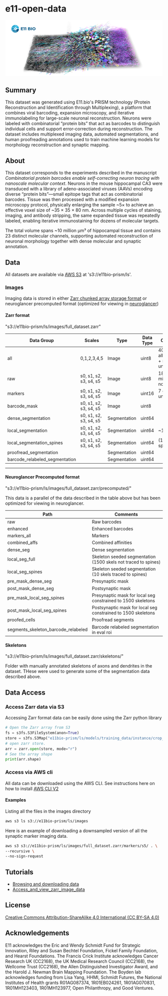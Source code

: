 # e11-open-data
![e11-header](assets/e11-header.png)
## Summary
This dataset was generated using E11.bio's PRISM technology (Protein Reconstruction and Identification through Multiplexing), a platform that combines viral barcoding, expansion microscopy, and iterative immunolabeling for large-scale neuronal reconstruction. Neurons were labeled with combinatorial “protein bits” that act as barcodes to distinguish individual cells and support error-correction during reconstruction. The dataset includes multiplexed imaging data, automated segmentations, and human proofreading annotations used to train machine learning models for morphology reconstruction and synaptic mapping.

## About

This dataset corresponds to the experiments described in the manuscript *Combinatorial protein barcodes enable self-correcting neuron tracing with nanoscale molecular context*. Neurons in the mouse hippocampal CA3 were transduced with a library of adeno-associated viruses (AAVs) encoding diverse “protein bits”—small epitope tags that act as combinatorial barcodes. Tissue was then processed with a modified expansion microscopy protocol, physically enlarging the sample ~5× to achieve an effective voxel size of ~35 × 35 × 80 nm. Across multiple cycles of staining, imaging, and antibody stripping, the same expanded tissue was repeatedly labeled, enabling iterative immunostaining for dozens of molecular targets.

The total volume spans ~10 million µm³ of hippocampal tissue and contains 23 distinct molecular channels, supporting automated reconstruction of neuronal morphology together with dense molecular and synaptic annotation.

## Data
All datasets are available via [AWS S3](https://aws.amazon.com/s3/) at 's3://e11bio-prism/ls'. 
### Images
Imaging data is stored in either [Zarr chunked array storage format](https://zarr.dev/) or neuroglancer precomputed format (optimized for viewing in [neuroglancer](https://github.com/google/neuroglancer))

#### Zarr format

"s3://e11bio-prism/ls/images/full_dataset.zarr"

| Data Group                                 | Scales                 | Type         | Data Type | Comments                                          |
| ------------------------------------------ | ---------------------- | ------------ | --------- | ------------------------------------------------- |
| all                       | 0,1,2,3,4,5            | Image        | uint8     | 40 channels, all barcodes + markers, unnormalized |
| raw                      | s0, s1, s2, s3, s4, s5 | Image        | uint8     | 18 channels, min/max normalized                   |
| markers                                    | s0, s1, s2, s3, s4, s5 | Image        | uint16    | 7 channels, unnormalized                          |
| barcode_mask                              | s0, s1, s2, s3, s4, s5 | Image        | uint8     |                                                   |
| dense_segmentation                         | s0, s1, s2, s3, s4, s5 | Segmentation | uint64    |                                                   |
| local_segmentation          | s0, s1, s2, s3, s4, s5 | Segmentation | uint64    | ~1500 skels                                                  |
| local_segmentation_spines    | s0, s1, s2, s3, s4, s5 | Segmentation | uint64    |    (10 skels to spines)                                                |
| proofread_segmentation         |                        | Segmentation | uint64    |                                                   |
| barcode_relabeled_segmentation |                        | Segmentation | uint64    |                                                   |

---
#### Neuroglancer Precomputed format

"s3://e11bio-prism/ls/images/full_dataset.zarr/precomputed/"

This data is a parallel of the data described in the table above but has been optimized for viewing in neuroglancer.

| Path                                   | Comments                                                                                       |
| -------------------------------------- | ---------------------------------------------------------------------------------------------- |
| raw                                    | Raw barcodes                                                                                   |
| enhanced                               | Enhanced barcodes                                                                              |
| markers\_all                           | Markers                                                                                        |
| combined\_affs                         | Combined affinities                                                                            |
| dense\_seg                             | Dense segmentation                                                                             |
| local\_seg\_full                       | Skeleton seeded segmentation (1500 skels not traced to spines)                                 |
| local\_seg\_spines                     | Skeleton seeded segmentation (10 skels traced to spines)                                       |
| pre\_mask\_dense\_seg                  | Presynaptic mask                               |
| post\_mask\_dense\_seg                 | Postsynaptic mask                            |
| pre\_mask\_local\_seg\_spines          | Presynaptic mask for local seg constrained to 1500 skeletons  |
| post\_mask\_local\_seg\_spines         | Postsynaptic mask for local seg constrained to 1500 skeletons |
| proofed\_cells                         | Proofread segments                                                                       |
| segments\_skeleton\_barcode\_relabeled | Barcode relabeled segmentation in eval roi                                                     |

#### Skeletons

"s3://e11bio-prism/ls/images/full_dataset.zarr/skeletons/"

Folder with manually annotated skeletons of axons and dendrites in the dataset. THese were used to generate some of the segmentation data described above. 

## Data Access
### Access Zarr data via S3
Accessing Zarr format data can be easily done using the Zarr python library

```python
# Open the Zarr array from S3
fs = s3fs.S3FileSystem(anon=True)
store = s3fs.S3Map("e11bio-prism/ls/models/training_data/instance/crop_0.zarr/raw", s3=fs)
# open zarr store.
arr = zarr.open(store, mode="r")
# See the array shape
print(arr.shape)
```

### Access via AWS cli
All data can be downloaded using the AWS CLI. See instructions here on how to install [AWS CLI V2](https://docs.aws.amazon.com/cli/latest/userguide/install-cliv2.html)


#### Examples
Listing all the files in the images directory

```bash
aws s3 ls s3://e11bio-prism/ls/images
```

Here is an example of downloading a downsampled version of all the synaptic marker imaging data.
```bash
aws s3 s3://e11bio-prism/ls/images/full_dataset.zarr/markers/s5/ . \
--recursive \
--no-sign-request
```

## Tutorials

* [Browsing and downloading data](tutorials/Browsing_and_downloading_data.ipynb)
* [Access_and_view_zarr_image_data](tutorials/Open_and_view_zarr_array.ipynb)


## License
[Creative Commons Attribution-ShareAlike 4.0 International (CC BY-SA 4.0)](https://creativecommons.org/licenses/by-sa/4.0/deed.en)
## Acknowledgements
E11 acknowledges the Eric and Wendy Schmidt Fund for Strategic Innovation, Riley and Susan Bechtel Foundation, Fickel Family Foundation, and Hearst Foundations. The Francis Crick Institute acknowledges Cancer Research UK (CC2168), the UK Medical Research Council (CC2168), the Wellcome Trust (CC2168), the Allen Distinguished Investigator Award, and the Harold J. Newman Brain Mapping Foundation. The Boyden lab acknowledges funding from Lisa Yang, HHMI, Schmidt Futures, the National Institutes of Health grants R01AG087374, 1R01EB024261, 1R01AG070831, 1R01MH123403, 1R01MH123977, Open Philanthropy, and Good Ventures.